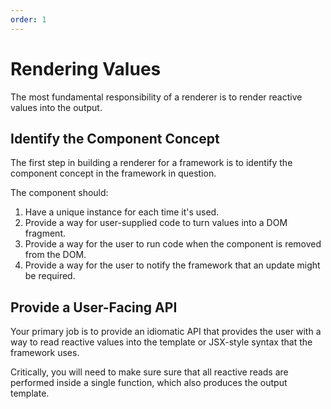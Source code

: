 ```yaml
---
order: 1
---
```


# Rendering Values

The most fundamental responsibility of a renderer is to render reactive values into the output.

## Identify the Component Concept

The first step in building a renderer for a framework is to identify the component concept in the
framework in question.

The component should:

1. Have a unique instance for each time it's used.
2. Provide a way for user-supplied code to turn values into a DOM fragment.
3. Provide a way for the user to run code when the component is removed from the DOM.
4. Provide a way for the user to notify the framework that an update might be required.

## Provide a User-Facing API

Your primary job is to provide an idiomatic API that provides the user with a way to read reactive
values into the template or JSX-style syntax that the framework uses.

Critically, you will need to make sure sure that all reactive reads are performed inside a single
function, which also produces the output template.

>
